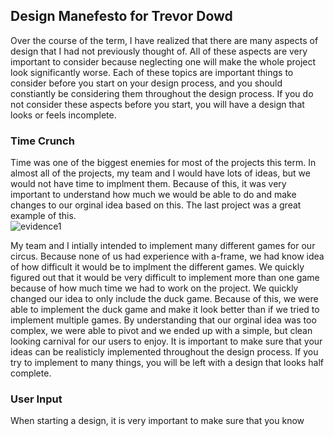 ## Design Manefesto for Trevor Dowd

Over the course of the term, I have realized that there are many aspects of design that I had not previously thought of. All of these aspects are very important to consider because neglecting one will make the whole project look significantly worse. Each of these topics are important things to consider before you start on your design process, and you should constiantly be considering them throughout the design process.  If you do not consider these aspects before you start, you will have a design that looks or feels incomplete.

### Time Crunch
Time was one of the biggest enemies for most of the projects this term.  In almost all of the projects, my team and I would have lots of ideas, but we would not have time to implment them.  Because of this, it was very important to understand how much we would be able to do and make changes to our orginal idea based on this. The last project was a great example of this.  
![evidence1](https://cdn-images-1.medium.com/max/750/1*mXUHaeWlSODZp4p27wxPig.png)

My team and I intially intended to implement many different games for our circus.  Because none of us had experience with a-frame, we had know idea of how difficult it would be to implment the different games.  We quickly figured out that it would be very difficult to implement more than one game because of how much time we had to work on the project.  We quickly changed our idea to only include the duck game.  Because of this, we were able to implement the duck game and make it look better than if we tried to implement multiple games.  By understanding that our orginal idea was too complex, we were able to pivot and we ended up with a simple, but clean looking carnival for our users to enjoy.
It is important to make sure that your ideas can be realisticly implemented throughout the design process.  If you try to implement to many things, you will be left with a design that looks half complete.

### User Input
When starting a design, it is very important to make sure that you know  

